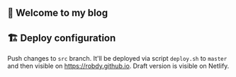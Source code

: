 ## 👋 Welcome to my blog

## 🏗️ Deploy configuration
Push changes to `src` branch. It'll be deployed via script `deploy.sh` to `master` and then visible on https://robdy.github.io. Draft version is visible on Netlify.
